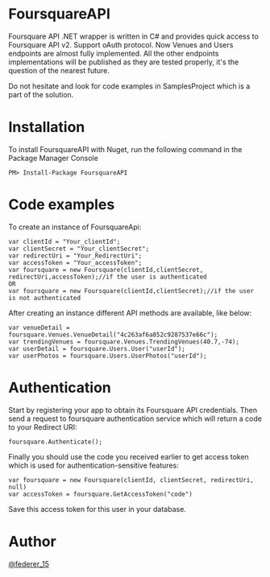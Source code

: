 FoursquareAPI
=============
Foursquare API .NET wrapper is written in C# and provides quick access to Foursquare API v2. Support oAuth protocol. Now Venues and Users endpoints are almost fully implemented. All the other endpoints implementations will be published as they are tested properly, it's the question of the nearest future. 

Do not hesitate and look for code examples in SamplesProject which is a part of the solution.

Installation
==============
To install FoursquareAPI with Nuget, run the following command in the Package Manager Console
```
PM> Install-Package FoursquareAPI
```

Code examples
==============
To create an instance of FoursquareApi:
```
var clientId = "Your_clientId";
var clientSecret = "Your_clientSecret";
var redirectUri = "Your_RedirectUri";
var accessToken = "Your_accessToken";
var foursquare = new Foursquare(clientId,clientSecret, redirectUri,accessToken);//if the user is authenticated
OR
var foursquare = new Foursquare(clientId,clientSecret);//if the user is not authenticated
```

After creating an instance different API methods are available, like below:
```
var venueDetail = foursquare.Venues.VenueDetail("4c263af6a852c9287537e66c");
var trendingVenues = foursquare.Venues.TrendingVenues(40.7,-74);
var userDetail = foursquare.Users.User("userId");
var userPhotos = foursquare.Users.UserPhotos("userId");
```

Authentication
==============
Start by registering your app to obtain its Foursquare API credentials.
Then send a request to foursquare authentication service which will return a code to your Redirect URI:
```
foursquare.Authenticate();
```
Finally you should use the code you received earlier to get access token which is used for authentication-sensitive features:
```
var foursquare = new Foursquare(clientId, clientSecret, redirectUri, null)
var accessToken = foursquare.GetAccessToken("code")
``` 
 
Save this access token for this user in your database.


Author
========
<a href="https://twitter.com/federer_15" target=_blank title="Dmitry Smorodinnikov">@federer_15</a>
